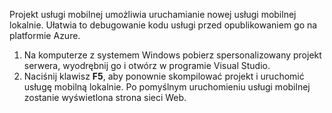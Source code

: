 

Projekt usługi mobilnej umożliwia uruchamianie nowej usługi mobilnej lokalnie. Ułatwia to debugowanie kodu usługi przed opublikowaniem go na platformie Azure.

1. Na komputerze z systemem Windows pobierz spersonalizowany projekt serwera, wyodrębnij go i otwórz w programie Visual Studio.
2. Naciśnij klawisz **F5**, aby ponownie skompilować projekt i uruchomić usługę mobilną lokalnie. Po pomyślnym uruchomieniu usługi mobilnej zostanie wyświetlona strona sieci Web.

<!--HONumber=Sep16_HO3-->


